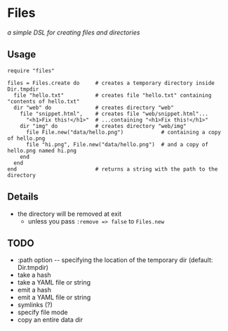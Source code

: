# Files

*a simple DSL for creating files and directories*

## Usage

    require "files"

    files = Files.create do     # creates a temporary directory inside Dir.tmpdir
      file "hello.txt"          # creates file "hello.txt" containing "contents of hello.txt"
      dir "web" do              # creates directory "web"
        file "snippet.html",    # creates file "web/snippet.html"...
          "<h1>Fix this!</h1>"  # ...containing "<h1>Fix this!</h1>"
        dir "img" do            # creates directory "web/img"
          file File.new("data/hello.png")            # containing a copy of hello.png
          file "hi.png", File.new("data/hello.png")  # and a copy of hello.png named hi.png
        end
      end
    end                         # returns a string with the path to the directory

## Details

* the directory will be removed at exit
  * unless you pass `:remove => false` to `Files.new`

## TODO

* :path option -- specifying the location of the temporary dir (default: Dir.tmpdir)
* take a hash
* take a YAML file or string
* emit a hash
* emit a YAML file or string
* symlinks (?)
* specify file mode
* copy an entire data dir
